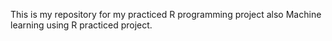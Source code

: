 This is my repository for my practiced R programming project also Machine learning using R practiced project.
